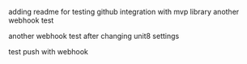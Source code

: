 adding readme for testing github integration with mvp library
another webhook test

another webhook test  after changing unit8 settings

test push with webhook
